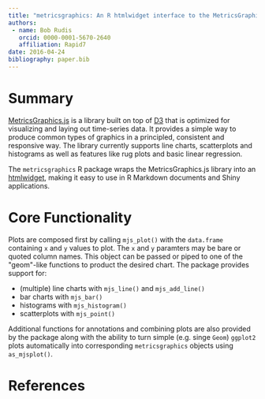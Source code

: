 ```yaml
---
title: "metricsgraphics: An R htmlwidget interface to the MetricsGraphics.js D3-based visualization library"
authors:
 - name: Bob Rudis
   orcid: 0000-0001-5670-2640
   affiliation: Rapid7
date: 2016-04-24
bibliography: paper.bib
---
```


# Summary

[MetricsGraphics.js](http://metricsgraphicsjs.org/) is a library built on top of [D3](https://d3js.org/) that is optimized for visualizing and laying out time-series data. It provides a simple way to produce common types of graphics in a principled, consistent and responsive way. The library currently supports line charts, scatterplots and histograms as well as features like rug plots and basic linear regression.

The `metricsgraphics` R package wraps the MetricsGraphics.js library into an [htmlwidget](http://htmlwidgets.org/), making it easy to use in R Markdown documents and Shiny applications.

# Core Functionality

Plots are composed first by calling `mjs_plot()` with the `data.frame` containing `x` and `y` values to plot. The `x` and `y` paramters may be bare or quoted column names. This object can be passed or piped to one of the "geom"-like functions to product the desired chart. The package provides support for:

- (multiple) line charts with `mjs_line()` and `mjs_add_line()`
- bar charts with `mjs_bar()`
- histograms with `mjs_histogram()`
- scatterplots with `mjs_point()`

Additional functions for annotations and combining plots are also provided by the package along with the ability to turn simple (e.g. singe `Geom`) `ggplot2` plots automatically into corresponding `metricsgraphics` objects using `as_mjsplot()`.

# References

